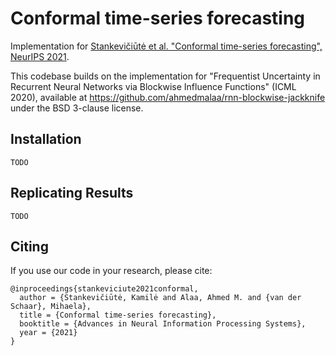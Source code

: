# Conformal time-series forecasting

Implementation for [Stankevičiūtė et al. 
"Conformal time-series forecasting", NeurIPS 2021](https://proceedings.neurips.cc/paper/2021/hash/312f1ba2a72318edaaa995a67835fad5-Abstract.html).

This codebase builds on the implementation for
"Frequentist Uncertainty in Recurrent Neural Networks
via Blockwise Influence Functions" (ICML 2020), available at
https://github.com/ahmedmalaa/rnn-blockwise-jackknife
under the BSD 3-clause license. 



## Installation
`TODO`



## Replicating Results
`TODO`



## Citing

If you use our code in your research, please cite:

```
@inproceedings{stankeviciute2021conformal,
  author = {Stankevičiūtė, Kamilė and Alaa, Ahmed M. and {van der Schaar}, Mihaela},
  title = {Conformal time-series forecasting},
  booktitle = {Advances in Neural Information Processing Systems},
  year = {2021}
}
```

